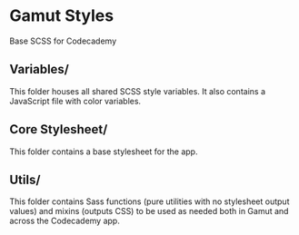 # Gamut Styles
Base SCSS for Codecademy

## Variables/
This folder houses all shared SCSS style variables.
It also contains a JavaScript file with color variables.
## Core Stylesheet/
This folder contains a base stylesheet for the app.
## Utils/
This folder contains Sass functions (pure utilities with no stylesheet output values) and mixins (outputs CSS)
to be used as needed both in Gamut and across the Codecademy app.
